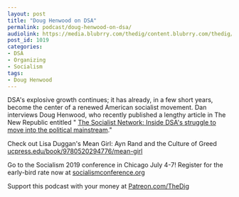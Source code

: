 ```yaml
---
layout: post
title: "Doug Henwood on DSA"
permalink: podcast/doug-henwood-on-dsa/
audiolink: https://media.blubrry.com/thedig/content.blubrry.com/thedig/The_Dig-EP_198-Henwood.mp3
post_id: 1019
categories: 
- DSA
- Organizing
- Socialism
tags: 
- Doug Henwood
---
```


DSA's explosive growth continues; it has already, in a few short years, become the center of a renewed American socialist movement. Dan interviews Doug Henwood, who recently published a lengthy article in The New Republic entitled "
[The Socialist Network: Inside DSA's struggle to move into the political mainstream](https://newrepublic.com/article/153768/inside-democratic-socialists-america-struggle-political-mainstream)." 

Check out Lisa Duggan's Mean Girl: Ayn Rand and the Culture of Greed 
[ucpress.edu/book/9780520294776/mean-girl](https://ucpress.edu/book/9780520294776/mean-girl)

Go to the Socialism 2019 conference in Chicago July 4-7! Register for the early-bird rate now at 
[socialismconference.org](https://socialismconference.org)

Support this podcast with your money at 
[Patreon.com/TheDig](https://Patreon.com/TheDig)